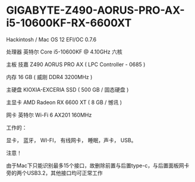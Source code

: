# GIGABYTE-Z490-AORUS-PRO-AX-i5-10600KF-RX-6600XT
Hackintosh / Mac OS 12 EFI/OC 0.7.6

处理器 英特尔 Core i5-10600KF @ 4.10GHz 六核

主板 技嘉 Z490 AORUS PRO AX ( LPC Controller - 0685 )

内存 16 GB ( 威刚 DDR4 3200MHz )

主硬盘 KIOXIA-EXCERIA SSD ( 500 GB / 固态硬盘 )

主显卡 AMD Radeon RX 6600 XT ( 8 GB / 憾讯 )

网卡 英特尔 Wi-Fi 6 AX201 160MHz

工作的：

显卡， 蓝牙， WI-FI， 有线网卡， 睡眠，声卡， USB。

注意！

由于Mac下只能识别最多15个接口，故删除前置与后置type-c，与后置面板网卡旁的两个USB3.2，其他接口均可正常工作
